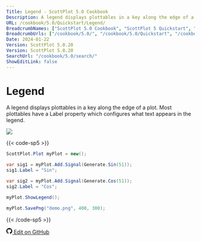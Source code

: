 ```yaml
---
Title: Legend - ScottPlot 5.0 Cookbook
Description: A legend displays plottables in a key along the edge of a plot. Most plottables have a Label property which configures what text appears in the legend.
URL: /cookbook/5.0/Quickstart/Legend/
BreadcrumbNames: ["ScottPlot 5.0 Cookbook", "ScottPlot 5 Quickstart", "Legend"]
BreadcrumbUrls: ["/cookbook/5.0/", "/cookbook/5.0/Quickstart", "/cookbook/5.0/Quickstart/Legend"]
Date: 2024-01-22
Version: ScottPlot 5.0.20
Version: ScottPlot 5.0.20
SearchUrl: "/cookbook/5.0/search/"
ShowEditLink: false
---
```


# Legend


A legend displays plottables in a key along the edge of a plot. Most plottables have a Label property which configures what text appears in the legend.

[![](/cookbook/5.0/images/Legend.png)](/cookbook/5.0/images/Legend.png)

{{< code-sp5 >}}

```cs
ScottPlot.Plot myPlot = new();

var sig1 = myPlot.Add.Signal(Generate.Sin(51));
sig1.Label = "Sin";

var sig2 = myPlot.Add.Signal(Generate.Cos(51));
sig2.Label = "Cos";

myPlot.ShowLegend();

myPlot.SavePng("demo.png", 400, 300);

```

{{< /code-sp5 >}}

<a href='https://github.com/ScottPlot/ScottPlot/blob/main/src/ScottPlot5/ScottPlot5%20Cookbook/Recipes/Quickstart/Quickstart.cs'><svg xmlns="http://www.w3.org/2000/svg" width="16" height="16" fill="currentColor" class="mb-1 bi bi-github" viewBox="0 0 16 16">
  <path d="M8 0C3.58 0 0 3.58 0 8c0 3.54 2.29 6.53 5.47 7.59.4.07.55-.17.55-.38 0-.19-.01-.82-.01-1.49-2.01.37-2.53-.49-2.69-.94-.09-.23-.48-.94-.82-1.13-.28-.15-.68-.52-.01-.53.63-.01 1.08.58 1.23.82.72 1.21 1.87.87 2.33.66.07-.52.28-.87.51-1.07-1.78-.2-3.64-.89-3.64-3.95 0-.87.31-1.59.82-2.15-.08-.2-.36-1.02.08-2.12 0 0 .67-.21 2.2.82.64-.18 1.32-.27 2-.27s1.36.09 2 .27c1.53-1.04 2.2-.82 2.2-.82.44 1.1.16 1.92.08 2.12.51.56.82 1.27.82 2.15 0 3.07-1.87 3.75-3.65 3.95.29.25.54.73.54 1.48 0 1.07-.01 1.93-.01 2.2 0 .21.15.46.55.38A8.01 8.01 0 0 0 16 8c0-4.42-3.58-8-8-8"/>
</svg> Edit on GitHub</a>

